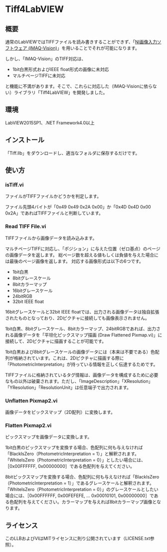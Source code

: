 # Tiff4LabVIEW

## 概要
通常のLabVIEWではTIFFファイルを読み書きすることができず、「[NI画像入力ソフトウェア (IMAQ-Vision)](http://sine.ni.com/nips/cds/view/p/lang/ja/nid/12892)」を用いることでそれが可能になります。

しかし、「IMAQ-Vision」のTIFF対応は、
- 1bit白黒形式およびIEEE float形式の画像に未対応
- マルチページTIFFに未対応

と機能に不満があります。そこで、これらに対応した（IMAQ-Visionに依らない）ライブラリ「Tiff4LabVIEW」を開発しました。

## 環境
LabVIEW2015SP1、.NET Framework4.0以上

## インストール
「Tiff.llb」をダウンロードし、適当なフォルダに保存するだけです。

## 使い方
### isTiff.vi
ファイルがTIFFファイルかどうかを判定します。

ファイル先頭4バイトが「0x49 0x49 0x2A 0x00」か「0x4D 0x4D 0x00 0x2A」であればTIFFファイルと判断しています。

### Read TIFF File.vi
TIFFファイルから画像データを読み込みます。

マルチページTIFFに対応し、「ポジション」に与えた位置（ゼロ基点）のページの画像データを返します。
総ページ数を超える値もしくは負値を与えた場合には最後のページ画像を返します。
対応する画像形式は以下の6つです。
- 1bit白黒
- 8bitグレースケール
- 8bitカラーマップ
- 16bitグレースケール
- 24bitRGB
- 32bit IEEE float

16bitグレースケールと32bit IEEE floatでは、出力される画像データは独自拡張されたものとなっており、2Dピクチャに接続しても画像表示されません。

1bit白黒、8bitグレースケール、8bitカラーマップ、24bitRGBであれば、出力される画像データを「平坦化ピックスマップ描画 (Draw Flattened Pixmap.vi)」に接続して、2Dピクチャに描画することが可能です。

1bit白黒および8bitグレースケールの画像データには（本来は不要である）色配列が格納されています。これは、2Dピクチャに描画する際に「PhotometricInterpretation」が持っている情報を正しく伝達するためです。

TIFFファイルに格納されているタグ情報は、画像データを構成するために必要なもの以外は破棄されます。ただし、「ImageDescription」「XResolution」「YResolution」「ResolutionUnit」は任意端子で出力されます。

### Unflatten Pixmap2.vi
画像データをピックスマップ（2D配列）に変換します。

### Flatten Pixmap2.vi
ピックスマップを画像データに変換します。

1bit白黒のピックスマップを変換する場合、色配列に何も与えなければ「BlackIsZero（PhotometricInterpretation = 1）」と解釈されます。「WhiteIsZero（PhotometricInterpretation = 0）」としたい場合には、［0x00FFFFFF, 0x00000000］である色配列を与えてください。

8bitピックスマップを変換する場合、色配列に何も与えなければ「BlackIsZero（PhotometricInterpretation = 1）」であるグレースケールと解釈されます。「WhiteIsZero（PhotometricInterpretation = 0）」のグレースケールとしたい場合には、［0x00FFFFFF, 0x00FEFEFE, ... 0x00010101, 0x00000000］である色配列を与えてください。カラーマップを与えれば8bitカラーマップ画像となります。

## ライセンス
このLLBおよびVIはMITライセンスに則り公開されています（LICENSE.txt参照）。
